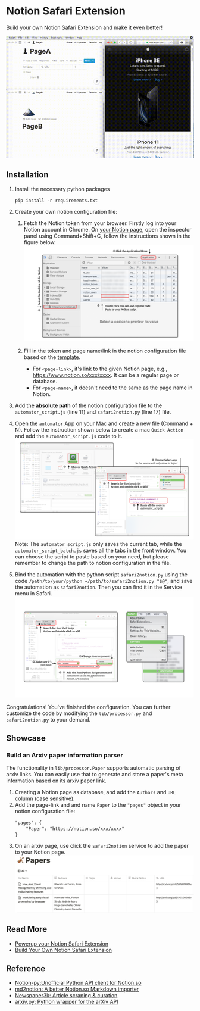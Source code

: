 # Notion Safari Extension
Build your own Notion Safari Extension and make it even better!

![teaser](images/teaser.gif)

## Installation
1. Install the necessary python packages
    ```
    pip install -r requirements.txt
    ```
2. Create your own notion configuration file:
    
    1. Fetch the Notion token from your browser. Firstly log into your Notion account in Chrome. On [your Notion page](Notion.so), open the inspector panel using Command+Shift+C, follow the instructions shown in the figure below.
        ![get-token](images/get-token.png)

    2. Fill in the token and page name/link in the notion configuration file based on the [template](https://github.com/lolipopshock/notion-safari-extension/blob/master/notion-config-example.json). 
        - For `<page-link>`, it's link to the given Notion page, e.g., https://www.notion.so/xxx/xxxx. It can be a regular page or database.
        - For `<page-name>`, it doesn't need to the same as the page name in Notion. 

3. Add the **absolute path** of the notion configuration file to the `automator_script.js` (line 11) and `safari2notion.py` (line 17) file. 

4. Open the `automator` App on your Mac and create a new file (Command + N). Follow the instruction shown below to create a mac `Quick Action` and add the `automator_script.js` code to it. 
    ![create-automation](images/create-automation.png)
    Note: The `automator_script.js` only saves the current tab, while the `automator_script_batch.js` saves all the tabs in the front window. You can choose the script to paste based on your need, but please remember to change the path to notion configuration in the file. 

5. Bind the automation with the python script `safari2notion.py` using the code `/path/to/your/python ~/path/to/safari2notion.py "$@"`, and save the automation as `safari2notion`. Then you can find it in the Service menu in Safari. 
    ![save-automation](images/save-automation.png)

Congratulations! You've finished the configuration. You can further customize the code by modifying the `lib/processor.py` and `safari2notion.py` to your demand. 

## Showcase 

### Build an Arxiv paper information parser 

The functionality in `lib/processor.Paper` supports automatic parsing of arxiv links. You can easily use that to generate and store a paper's meta information based on its arxiv paper link. 

1. Creating a Notion page as database, and add the `Authors` and `URL` column (case sensitive). 
2. Add the page-link and and name `Paper` to the `"pages"` object in your notion configuration file:
    ```
    "pages": {
        "Paper": "https://notion.so/xxx/xxxx"
    }
    ```
3. On an arxiv page, use click the `safari2notion` service to add the paper to your Notion page. 
    ![arxiv-example](images/arxiv-example.png)

## Read More

- [Powerup your Notion Safari Extension](https://www.szj.io/tech/2020/05/04/powerup-safari-notion-extension.html)
- [Build Your Own Notion Safari Extension](https://www.szj.io/tech/2020/04/26/safari-notion-automator.html)

## Reference 

- [Notion-py:Unofficial Python API client for Notion.so](https://github.com/jamalex/notion-py)
- [md2notion: A better Notion.so Markdown importer](https://github.com/Cobertos/md2notion)
- [Newspaper3k: Article scraping & curation](https://github.com/codelucas/newspaper#newspaper3k-article-scraping--curation)
- [arxiv.py: Python wrapper for the arXiv API](https://github.com/lukasschwab/arxiv.py)